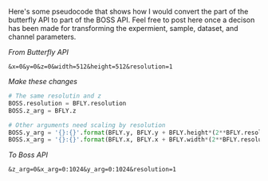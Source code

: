 Here's some pseudocode that shows how I would convert the part of the butterfly API to part of the BOSS API. Feel free to post here once a decison has been made for transforming the expermient, sample, dataset, and channel parameters.

*From Butterfly API*
```
&x=0&y=0&z=0&width=512&height=512&resolution=1
```

*Make these changes*
```python
# The same resolutin and z
BOSS.resolution = BFLY.resolution
BOSS.z_arg = BFLY.z

# Other arguments need scaling by resolution
BOSS.y_arg = '{}:{}'.format(BFLY.y, BFLY.y + BFLY.height*(2**BFLY.resolution))
BOSS.x_arg = '{}:{}'.format(BFLY.x, BFLY.x + BFLY.width*(2**BFLY.resolution))
```


*To Boss API*
```
&z_arg=0&x_arg=0:1024&y_arg=0:1024&resolution=1
```
